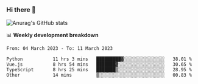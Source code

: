 ### Hi there 👋
![Anurag's GitHub stats](https://github-readme-stats.vercel.app/api?username=jami1024&show_icons=true&theme=radical)

📊 **Weekly development breakdown**
<!--START_SECTION:waka-->

```text
From: 04 March 2023 - To: 11 March 2023

Python           11 hrs 3 mins   █████████▓░░░░░░░░░░░░░░░   38.01 %
Vue.js           8 hrs 54 mins   ███████▓░░░░░░░░░░░░░░░░░   30.65 %
TypeScript       8 hrs 25 mins   ███████▒░░░░░░░░░░░░░░░░░   28.95 %
Other            14 mins         ▒░░░░░░░░░░░░░░░░░░░░░░░░   00.83 %
```

<!--END_SECTION:waka-->
<!--
**jami1024/jami1024** is a ✨ _special_ ✨ repository because its `README.md` (this file) appears on your GitHub profile.

Here are some ideas to get you started:

- 🔭 I’m currently working on ...
- 🌱 I’m currently learning ...
- 👯 I’m looking to collaborate on ...
- 🤔 I’m looking for help with ...
- 💬 Ask me about ...
- 📫 How to reach me: ...
- 😄 Pronouns: ...
- ⚡ Fun fact: ...
-->
